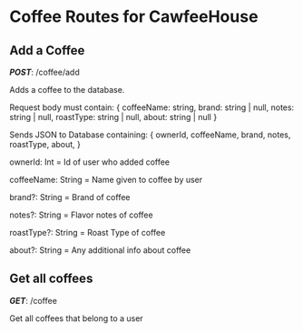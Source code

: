 # Coffee Routes for CawfeeHouse

## Add a Coffee

**_POST_**: /coffee/add

Adds a coffee to the database.

Request body must contain:
{
coffeeName: string,
brand: string | null,
notes: string | null,
roastType: string | null,
about: string | null
}

Sends JSON to Database containing:
{
ownerId,
coffeeName,
brand,
notes,
roastType,
about,
}

ownerId: Int = Id of user who added coffee

coffeeName: String = Name given to coffee by user

brand?: String = Brand of coffee

notes?: String = Flavor notes of coffee

roastType?: String = Roast Type of coffee

about?: String = Any additional info about coffee

## Get all coffees

**_GET_**: /coffee

Get all coffees that belong to a user
